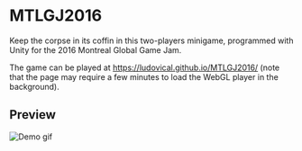 # MTLGJ2016
Keep the corpse in its coffin in this two-players minigame, programmed with Unity for the 2016 Montreal Global Game Jam.

The game can be played at https://ludovical.github.io/MTLGJ2016/ (note that the page may require a few minutes to load the WebGL player in the background).

## Preview
![Demo gif](https://github.com/LudovicAL/MTLGJ2017/blob/main/Demo.gif?raw=true)
